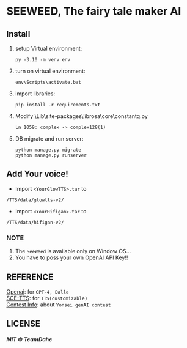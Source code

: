 # SEEWEED, The fairy tale maker AI
## Install
1. setup Virtual environment:
    ```
    py -3.10 -m venv env
2. turn on virtual environment:
    ```
    env\Scripts\activate.bat
4. import libraries:
    ```
    pip install -r requirements.txt
5. Modify \Lib\site-packages\librosa\core\constantq.py
    ```
    Ln 1059: complex -> complex128(1)
5. DB migrate and run server:
    ```
    python manage.py migrate
    python manage.py runserver
## Add Your voice!
* Import `<YourGlowTTS>.tar` to
```
/TTS/data/glowtts-v2/
```
* Import `<YourHifigan>.tar` to
```
/TTS/data/hifigan-v2/
```
### **NOTE**
1. The ```SeeWeed``` is available only on Window OS...
2. You have to poss your own OpenAI API Key!!
## REFERENCE
[Openai](https://openai.com): for `GPT-4, Dalle`  
[SCE-TTS](https://sce-tts.github.io/#/v2/index): for `TTS(customizable)`  
[Contest Info](https://sites.google.com/yonsei.ac.kr/genaicontest): about `Yonsei genAI contest`  
## LICENSE
##### MIT © TeamDahe
